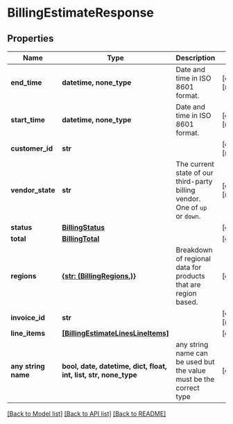 # BillingEstimateResponse


## Properties
Name | Type | Description | Notes
------------ | ------------- | ------------- | -------------
**end_time** | **datetime, none_type** | Date and time in ISO 8601 format. | [optional] [readonly] 
**start_time** | **datetime, none_type** | Date and time in ISO 8601 format. | [optional] [readonly] 
**customer_id** | **str** |  | [optional] [readonly] 
**vendor_state** | **str** | The current state of our third-party billing vendor. One of `up` or `down`. | [optional] [readonly] 
**status** | [**BillingStatus**](BillingStatus.md) |  | [optional] 
**total** | [**BillingTotal**](BillingTotal.md) |  | [optional] 
**regions** | [**{str: (BillingRegions,)}**](BillingRegions.md) | Breakdown of regional data for products that are region based. | [optional] 
**invoice_id** | **str** |  | [optional] [readonly] 
**line_items** | [**[BillingEstimateLinesLineItems]**](BillingEstimateLinesLineItems.md) |  | [optional] 
**any string name** | **bool, date, datetime, dict, float, int, list, str, none_type** | any string name can be used but the value must be the correct type | [optional]

[[Back to Model list]](../README.md#documentation-for-models) [[Back to API list]](../README.md#documentation-for-api-endpoints) [[Back to README]](../README.md)


